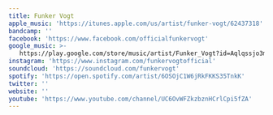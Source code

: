 ```yaml
---
title: Funker Vogt
apple_music: 'https://itunes.apple.com/us/artist/funker-vogt/62437318'
bandcamp: ''
facebook: 'https://www.facebook.com/officialfunkervogt'
google_music: >-
   https://play.google.com/store/music/artist/Funker_Vogt?id=Aqlqssjo3mzuyksxa57zijq7njy
instagram: 'https://www.instagram.com/funkervogtofficial'
soundcloud: 'https://soundcloud.com/funkervogt'
spotify: 'https://open.spotify.com/artist/6OSOjC1W6jRkFKKS35TnkK'
twitter: ''
website: ''
youtube: 'https://www.youtube.com/channel/UC6OvWFZkzbznHCrlCpi5fZA'
---
```

